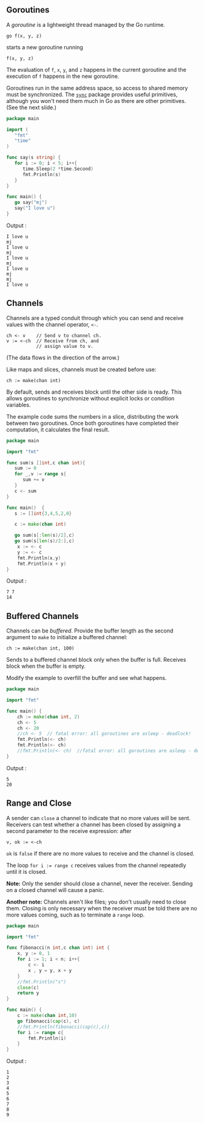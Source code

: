 ## Goroutines

A *goroutine* is a lightweight thread managed by the Go runtime.

```
go f(x, y, z)
```

starts a new goroutine running

```
f(x, y, z)
```

The evaluation of `f`, `x`, `y`, and `z` happens in the current goroutine and the execution of `f` happens in the new goroutine.

Goroutines run in the same address space, so access to shared memory must be synchronized. The [`sync`](https://golang.org/pkg/sync/) package provides useful primitives, although you won't need them much in Go as there are other primitives. (See the next slide.)

```go
package main

import (
   "fmt"
   "time"
)

func say(s string) {
   for i := 0; i < 5; i++{
      time.Sleep(2 *time.Second)
      fmt.Println(s)
   }
}

func main() {
   go say("mj")
   say("I love u")
}
```

Output :

```
I love u
mj
I love u
mj
I love u
mj
I love u
mj
mj
I love u
```

## Channels

Channels are a typed conduit through which you can send and receive values with the channel operator, `<-`.

```
ch <- v    // Send v to channel ch.
v := <-ch  // Receive from ch, and
           // assign value to v.
```

(The data flows in the direction of the arrow.)

Like maps and slices, channels must be created before use:

```
ch := make(chan int)
```

By default, sends and receives block until the other side is ready. This allows goroutines to synchronize without explicit locks or condition variables.

The example code sums the numbers in a slice, distributing the work between two goroutines. Once both goroutines have completed their computation, it calculates the final result.

```go
package main

import "fmt"

func sum(s []int,c chan int){
   sum := 0
   for _,v := range s{
      sum += v 
   }
   c <- sum
}

func main()  {
   s := []int{3,4,5,2,0}

   c := make(chan int)

   go sum(s[:len(s)/2],c)
   go sum(s[len(s)/2:],c)
    x := <- c
    y := <- c
    fmt.Println(x,y)
    fmt.Println(x + y)
}
```

Output :

```
7 7
14
```

## Buffered Channels

Channels can be *buffered*. Provide the buffer length as the second argument to `make` to initialize a buffered channel:

```
ch := make(chan int, 100)
```

Sends to a buffered channel block only when the buffer is full. Receives block when the buffer is empty.

Modify the example to overfill the buffer and see what happens.

```go
package main

import "fmt"

func main() {
	ch := make(chan int, 2)
	ch <- 5
	ch <- 20
	//ch <- 5  // fatal error: all goroutines are asleep - deadlock!
	fmt.Println(<- ch)
	fmt.Println(<- ch)
	//fmt.Println(<- ch)  //fatal error: all goroutines are asleep - deadlock!
}
```

Output :

```
5
20
```

## Range and Close

A sender can `close` a channel to indicate that no more values will be sent. Receivers can test whether a channel has been closed by assigning a second parameter to the receive expression: after

```
v, ok := <-ch
```

`ok` is `false` if there are no more values to receive and the channel is closed.

The loop `for i := range c` receives values from the channel repeatedly until it is closed.

**Note:** Only the sender should close a channel, never the receiver. Sending on a closed channel will cause a panic.

**Another note:** Channels aren't like files; you don't usually need to close them. Closing is only necessary when the receiver must be told there are no more values coming, such as to terminate a `range` loop.

```go
package main

import "fmt"

func fibonacci(n int,c chan int) int {
	x, y := 0, 1
	for i := 1; i < n; i++{
		c <- i
		x , y = y, x + y
	}
	//fmt.Println("s")
	close(c)
	return y
}

func main() {
	c := make(chan int,10)
	go fibonacci(cap(c), c)
	//fmt.Println(fibonacci(cap(c),c))
	for i := range c{
		fmt.Println(i)
	}
}
```

Output :

```
1
2
3
4
5
6
7
8
9
```

